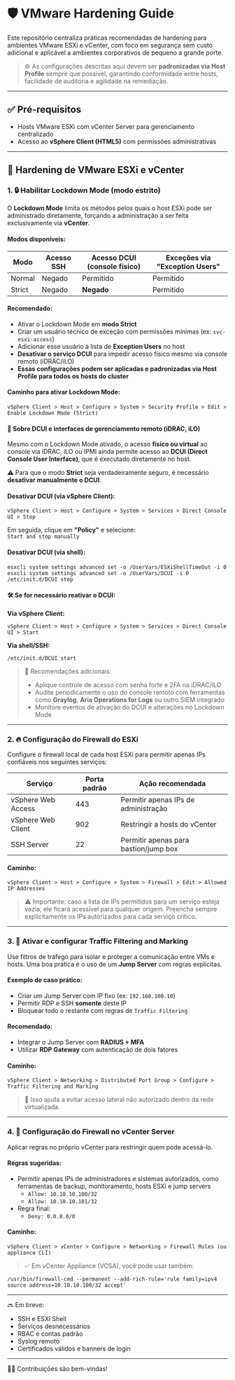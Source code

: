 # 🛡️ VMware Hardening Guide

Este repositório centraliza práticas recomendadas de hardening para ambientes VMware ESXi e vCenter, com foco em segurança sem custo adicional e aplicável a ambientes corporativos de pequeno a grande porte.

> ⚙️ As configurações descritas aqui devem ser **padronizadas via Host Profile** sempre que possível, garantindo conformidade entre hosts, facilidade de auditoria e agilidade na remediação.

---

## ✅ Pré-requisitos

- Hosts VMware ESXi com vCenter Server para gerenciamento centralizado  
- Acesso ao **vSphere Client (HTML5)** com permissões administrativas

---

## 🔐 Hardening de VMware ESXi e vCenter

### 1. 🔒 Habilitar **Lockdown Mode** (modo estrito)

O **Lockdown Mode** limita os métodos pelos quais o host ESXi pode ser administrado diretamente, forçando a administração a ser feita exclusivamente via **vCenter**.

#### Modos disponíveis:

| Modo     | Acesso SSH | Acesso DCUI (console físico) | Exceções via "Exception Users" |
|----------|------------|------------------------------|--------------------------------|
| Normal   | Negado     | Permitido                    | Permitido                      |
| Strict   | Negado     | **Negado**                   | Permitido                      |

#### Recomendado:
- Ativar o Lockdown Mode em **modo Strict**
- Criar um usuário técnico de exceção com permissões mínimas (ex: `svc-esxi-access`)
- Adicionar esse usuário à lista de **Exception Users** no host
- **Desativar o serviço DCUI** para impedir acesso físico mesmo via console remoto (iDRAC/iLO)
- **Essas configurações podem ser aplicadas e padronizadas via Host Profile para todos os hosts do cluster**

#### Caminho para ativar Lockdown Mode:
```
vSphere Client > Host > Configure > System > Security Profile > Edit > Enable Lockdown Mode (Strict)
```

#### 🔐 Sobre DCUI e interfaces de gerenciamento remoto (iDRAC, iLO)

Mesmo com o Lockdown Mode ativado, o acesso **físico ou virtual** ao console via iDRAC, iLO ou IPMI ainda permite acesso ao **DCUI (Direct Console User Interface)**, que é executado diretamente no host.

⚠️ Para que o modo **Strict** seja verdadeiramente seguro, é necessário **desativar manualmente o DCUI**.

#### Desativar DCUI (via vSphere Client):
```
vSphere Client > Host > Configure > System > Services > Direct Console UI > Stop
```
Em seguida, clique em **"Policy"** e selecione:  
`Start and stop manually`

#### Desativar DCUI (via shell):
```
esxcli system settings advanced set -o /UserVars/ESXiShellTimeOut -i 0
esxcli system settings advanced set -o /UserVars/DCUI -i 0
/etc/init.d/DCUI stop
```

#### 🛠️ Se for necessário reativar o DCUI:

**Via vSphere Client:**
```
vSphere Client > Host > Configure > System > Services > Direct Console UI > Start
```

**Via shell/SSH:**
```
/etc/init.d/DCUI start
```

> 🧠 Recomendações adicionais:
> - Aplique controle de acesso com senha forte e 2FA na iDRAC/iLO  
> - Audite periodicamente o uso do console remoto com ferramentas como **Graylog**, **Aria Operations for Logs** ou outro SIEM integrado  
> - Monitore eventos de ativação do DCUI e alterações no Lockdown Mode

---

### 2. 🔥 Configuração do **Firewall do ESXi**

Configure o firewall local de cada host ESXi para permitir apenas IPs confiáveis nos seguintes serviços:

| Serviço               | Porta padrão | Ação recomendada                      |
|-----------------------|--------------|---------------------------------------|
| vSphere Web Access    | 443          | Permitir apenas IPs de administração  |
| vSphere Web Client    | 902          | Restringir a hosts do vCenter         |
| SSH Server            | 22           | Permitir apenas para bastion/jump box |

#### Caminho:
```
vSphere Client > Host > Configure > System > Firewall > Edit > Allowed IP Addresses
```

> ⚠️ Importante: caso a lista de IPs permitidos para um serviço esteja vazia, ele ficará acessível para qualquer origem. Preencha sempre explicitamente os IPs autorizados para cada serviço crítico.

---

### 3. 🧱 Ativar e configurar **Traffic Filtering and Marking**

Use filtros de tráfego para isolar e proteger a comunicação entre VMs e hosts. Uma boa prática é o uso de um **Jump Server** com regras explícitas.

#### Exemplo de caso prático:
- Criar um Jump Server com IP fixo (ex: `192.168.100.10`)
- Permitir RDP e SSH **somente** deste IP
- Bloquear todo o restante com regras de `Traffic Filtering`

#### Recomendado:
- Integrar o Jump Server com **RADIUS + MFA**
- Utilizar **RDP Gateway** com autenticação de dois fatores

#### Caminho:
```
vSphere Client > Networking > Distributed Port Group > Configure > Traffic Filtering and Marking
```

> 🔐 Isso ajuda a evitar acesso lateral não autorizado dentro da rede virtualizada.

---

### 4. 🧱 Configuração do **Firewall no vCenter Server**

Aplicar regras no próprio vCenter para restringir quem pode acessá-lo.

#### Regras sugeridas:
- Permitir apenas IPs de administradores e sistemas autorizados, como ferramentas de backup, monitoramento, hosts ESXi e jump servers
  - `Allow: 10.10.10.100/32`
  - `Allow: 10.10.10.101/32`
- Regra final:
  - `Deny: 0.0.0.0/0`

#### Caminho:
```
vSphere Client > vCenter > Configure > Networking > Firewall Rules (ou appliance CLI)
```

> ✅ Em vCenter Appliance (VCSA), você pode usar também:
```
/usr/bin/firewall-cmd --permanent --add-rich-rule='rule family=ipv4 source address=10.10.10.100/32 accept'
```

---

🔜 Em breve:
- SSH e ESXi Shell  
- Serviços desnecessários  
- RBAC e contas padrão  
- Syslog remoto  
- Certificados válidos e banners de login  

---

👷‍♂️ Contribuições são bem-vindas!  
